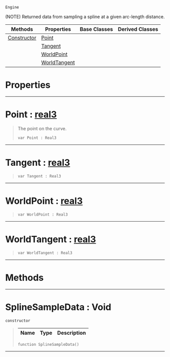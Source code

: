  `Engine`

(NOTE) Returned data from sampling a spline at a given arc-length distance.

|Methods|Properties|Base Classes|Derived Classes|
|---|---|---|---|
|[ Constructor](https://github.com/ZilchEngine/ZilchDocs/blob/master/code_reference/class_reference/splinesampledata.markdown#splinesampledata-void)|[ Point](https://github.com/ZilchEngine/ZilchDocs/blob/master/code_reference/class_reference/splinesampledata.markdown#point-zilch-engine-docume)| | |
| |[ Tangent](https://github.com/ZilchEngine/ZilchDocs/blob/master/code_reference/class_reference/splinesampledata.markdown#tangent-zilch-engine-docu)| | |
| |[ WorldPoint](https://github.com/ZilchEngine/ZilchDocs/blob/master/code_reference/class_reference/splinesampledata.markdown#worldpoint-zilch-engine-d)| | |
| |[ WorldTangent](https://github.com/ZilchEngine/ZilchDocs/blob/master/code_reference/class_reference/splinesampledata.markdown#worldtangent-zilch-engine)| | |


 #  Properties


---  
 #  Point : [real3](https://github.com/ZilchEngine/ZilchDocs/blob/master/code_reference/nada_base_types/real3.markdown)

> The point on the curve.
> ``` lang=cpp, name=Nada
> var Point : Real3


---  
 #  Tangent : [real3](https://github.com/ZilchEngine/ZilchDocs/blob/master/code_reference/nada_base_types/real3.markdown)

> 
> ``` lang=cpp, name=Nada
> var Tangent : Real3


---  
 #  WorldPoint : [real3](https://github.com/ZilchEngine/ZilchDocs/blob/master/code_reference/nada_base_types/real3.markdown)

> 
> ``` lang=cpp, name=Nada
> var WorldPoint : Real3


---  
 #  WorldTangent : [real3](https://github.com/ZilchEngine/ZilchDocs/blob/master/code_reference/nada_base_types/real3.markdown)

> 
> ``` lang=cpp, name=Nada
> var WorldTangent : Real3


---  
 #  Methods


---  
 #  SplineSampleData : Void

 `constructor`

> 
> |Name|Type|Description|
> |---|---|---|
> ``` lang=cpp, name=Nada
> function SplineSampleData()
> ``` 


---  
 

 